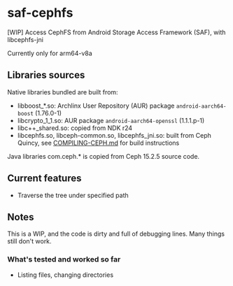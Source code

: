 # saf-cephfs

[WIP] Access CephFS from Android Storage Access Framework (SAF), with libcephfs-jni

Currently only for arm64-v8a

## Libraries sources

Native libraries bundled are built from:

* libboost_\*.so: Archlinx User Repository (AUR) package `android-aarch64-boost` (1.76.0-1)
* libcrypto\_1\_1.so: AUR package `android-aarch64-openssl` (1.1.1.p-1)
* libc++\_shared.so: copied from NDK r24
* libcephfs.so, libceph-common.so, libcephfs\_jni.so: built from Ceph Quincy, see [COMPILING-CEPH.md](COMPILING-CEPH.md) for build instructions

Java libraries com.ceph.\* is copied from Ceph 15.2.5 source code.

## Current features

* Traverse the tree under specified path

## Notes

This is a WIP, and the code is dirty and full of debugging lines.
Many things still don't work.

### What's tested and worked so far

* Listing files, changing directories
